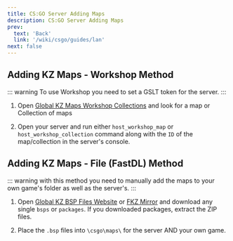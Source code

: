 ```yaml
---
title: CS:GO Server Adding Maps
description: CS:GO Server Adding Maps
prev: 
  text: 'Back'
  link: '/wiki/csgo/guides/lan'
next: false
---
```


## Adding KZ Maps - Workshop Method

::: warning
To use Workshop you need to set a GSLT token for the server.
:::

1. Open [Global KZ Maps Workshop Collections](https://steamcommunity.com/sharedfiles/filedetails/?id=2354897488) and look for a map or Collection of maps

2. Open your server and run either `host_workshop_map` or `host_workshop_collection` command along with the `ID` of the map/collection in the server's console.

## Adding KZ Maps - File (FastDL) Method

::: warning
with this method you need to manually add the maps to your own game's folder as well as the server's.
:::

1. Open [Global KZ BSP Files Website](https://maps.global-api.com/) or [FKZ Mirror](https://maps.femboy.kz/) and download any single `bsps` or `packages`.
If you downloaded packages, extract the ZIP files.

2. Place the `.bsp` files into `\csgo\maps\` for the server AND your own game.
